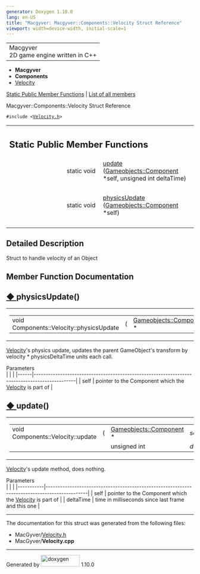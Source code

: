 ```yaml
---
generator: Doxygen 1.10.0
lang: en-US
title: "Macgyver: Macgyver::Components::Velocity Struct Reference"
viewport: width=device-width, initial-scale=1
---
```


<div id="top">

<div id="titlearea">

<table data-cellspacing="0" data-cellpadding="0">
<colgroup>
<col style="width: 100%" />
</colgroup>
<tbody>
<tr id="projectrow" class="odd">
<td id="projectalign"><div id="projectname">
Macgyver
</div>
<div id="projectbrief">
2D game engine written in C++
</div></td>
</tr>
</tbody>
</table>

</div>

<div id="main-nav">

</div>

<div id="nav-path" class="navpath">

- **Macgyver**
- **Components**
- <a href="struct_macgyver_1_1_components_1_1_velocity.html"
  class="el">Velocity</a>

</div>

</div>

<div class="header">

<div class="summary">

[Static Public Member Functions](#pub-static-methods) \| [List of all
members](struct_macgyver_1_1_components_1_1_velocity-members.html)

</div>

<div class="headertitle">

<div class="title">

Macgyver::Components::Velocity Struct Reference

</div>

</div>

</div>

<div class="contents">

`#include <`<a href="_velocity_8h_source.html"
class="el"><code>Velocity.h</code></a>`>`

<table class="memberdecls">
<colgroup>
<col style="width: 50%" />
<col style="width: 50%" />
</colgroup>
<tbody>
<tr class="odd heading">
<td colspan="2"><h2 id="static-public-member-functions"
class="groupheader"><span id="pub-static-methods"></span> Static Public
Member Functions</h2></td>
</tr>
<tr id="r_a4d3b471d418ac6c54d44ce2cc38b331f"
class="even memitem:a4d3b471d418ac6c54d44ce2cc38b331f">
<td class="memItemLeft" style="text-align: right;"
data-valign="top">static void </td>
<td class="memItemRight" data-valign="bottom"><a
href="#a4d3b471d418ac6c54d44ce2cc38b331f" class="el">update</a> (<a
href="class_macgyver_1_1_gameobjects_1_1_component.html"
class="el">Gameobjects::Component</a> *self, unsigned int
deltaTime)</td>
</tr>
<tr class="odd separator:a4d3b471d418ac6c54d44ce2cc38b331f">
<td colspan="2" class="memSeparator"> </td>
</tr>
<tr id="r_ad8764d2b6fb7ec17365e0205308e0d61"
class="even memitem:ad8764d2b6fb7ec17365e0205308e0d61">
<td class="memItemLeft" style="text-align: right;"
data-valign="top">static void </td>
<td class="memItemRight" data-valign="bottom"><a
href="#ad8764d2b6fb7ec17365e0205308e0d61" class="el">physicsUpdate</a>
(<a href="class_macgyver_1_1_gameobjects_1_1_component.html"
class="el">Gameobjects::Component</a> *self)</td>
</tr>
<tr class="odd separator:ad8764d2b6fb7ec17365e0205308e0d61">
<td colspan="2" class="memSeparator"> </td>
</tr>
</tbody>
</table>

<span id="details"></span>

## Detailed Description

<div class="textblock">

Struct to handle velocity of an Object

</div>

## Member Function Documentation

<span id="ad8764d2b6fb7ec17365e0205308e0d61"></span>

## <span class="permalink">[◆ ](#ad8764d2b6fb7ec17365e0205308e0d61)</span>physicsUpdate()

<div class="memitem">

<div class="memproto">

<table class="mlabels">
<colgroup>
<col style="width: 50%" />
<col style="width: 50%" />
</colgroup>
<tbody>
<tr class="odd">
<td class="mlabels-left"><table class="memname">
<tbody>
<tr class="odd">
<td class="memname">void Components::Velocity::physicsUpdate</td>
<td>(</td>
<td class="paramtype"><a
href="class_macgyver_1_1_gameobjects_1_1_component.html"
class="el">Gameobjects::Component</a> *</td>
<td class="paramname"><span class="paramname"><em>self</em></span></td>
<td>)</td>
<td></td>
</tr>
</tbody>
</table></td>
<td class="mlabels-right"><span class="mlabels"><span
class="mlabel">static</span></span></td>
</tr>
</tbody>
</table>

</div>

<div class="memdoc">

<a href="struct_macgyver_1_1_components_1_1_velocity.html"
class="el">Velocity</a>'s physics update, updates the parent
GameObject's transform by velocity \* physicsDeltaTime units each call.

Parameters  
|      |                                                                                               |
|------|-----------------------------------------------------------------------------------------------|
| self | pointer to the Component which the <a href="struct_macgyver_1_1_components_1_1_velocity.html" 
        class="el">Velocity</a> is part of                                                             |

</div>

</div>

<span id="a4d3b471d418ac6c54d44ce2cc38b331f"></span>

## <span class="permalink">[◆ ](#a4d3b471d418ac6c54d44ce2cc38b331f)</span>update()

<div class="memitem">

<div class="memproto">

<table class="mlabels">
<colgroup>
<col style="width: 50%" />
<col style="width: 50%" />
</colgroup>
<tbody>
<tr class="odd">
<td class="mlabels-left"><table class="memname">
<tbody>
<tr class="odd">
<td class="memname">void Components::Velocity::update</td>
<td>(</td>
<td class="paramtype"><a
href="class_macgyver_1_1_gameobjects_1_1_component.html"
class="el">Gameobjects::Component</a> *</td>
<td class="paramname"><span class="paramname"><em>self</em>,
</span></td>
</tr>
<tr class="even">
<td class="paramkey"></td>
<td></td>
<td class="paramtype">unsigned int</td>
<td class="paramname"><span
class="paramname"><em>deltaTime</em></span> )</td>
</tr>
</tbody>
</table></td>
<td class="mlabels-right"><span class="mlabels"><span
class="mlabel">static</span></span></td>
</tr>
</tbody>
</table>

</div>

<div class="memdoc">

<a href="struct_macgyver_1_1_components_1_1_velocity.html"
class="el">Velocity</a>'s update method, does nothing.

Parameters  
|           |                                                                                               |
|-----------|-----------------------------------------------------------------------------------------------|
| self      | pointer to the Component which the <a href="struct_macgyver_1_1_components_1_1_velocity.html" 
             class="el">Velocity</a> is part of                                                             |
| deltaTime | time in milliseconds since last frame and this one                                            |

</div>

</div>

------------------------------------------------------------------------

The documentation for this struct was generated from the following
files:

- MacGyver/<a href="_velocity_8h_source.html" class="el">Velocity.h</a>
- MacGyver/**Velocity.cpp**

</div>

------------------------------------------------------------------------

<span class="small">Generated
by [<img src="doxygen.svg" class="footer" width="104" height="31"
alt="doxygen" />](https://www.doxygen.org/index.html) 1.10.0</span>
